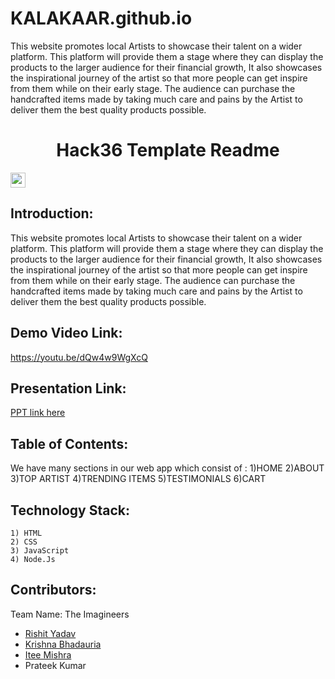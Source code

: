 # KALAKAAR.github.io
This website promotes local  Artists to showcase their talent on a wider platform. This platform will provide them a stage where they can display the products to the larger audience for their financial growth, It also showcases the inspirational journey of the artist so that more people can get inspire from them while on their early stage. The audience can purchase the handcrafted items made by taking much care and pains by the Artist to deliver them the best quality products possible.
<h1 align="center">Hack36 Template Readme</h1>
<p align="center">
</p>

<a href="https://hack36.com"> <img src="https://cutt.ly/BuiltAtHack36" height=24px> </a>

## Introduction:
   This website promotes local  Artists to showcase their talent on a wider platform. This platform will provide them a stage where they can display the products to the larger audience for their financial growth, It also showcases the inspirational journey of the artist so that more people can get inspire from them while on their early stage. The audience can purchase the handcrafted items made by taking much care and pains by the Artist to deliver them the best quality products possible.

## Demo Video Link:
<a href="https://youtu.be/bXHENp964Qk">https://youtu.be/dQw4w9WgXcQ</a>

## Presentation Link:
<a href="https://docs.google.com/presentation/d/15fyI4cEUOmlwMFSTx5plmbsT_V91vg2q4QaRdA9Qyec/edit?usp=sharing"> PPT link here </a>

## Table of Contents:
We have many sections in our web app which consist of : 
    1)HOME
    2)ABOUT
    3)TOP ARTIST
    4)TRENDING ITEMS
    5)TESTIMONIALS
    6)CART

## Technology Stack:
    1) HTML
    2) CSS
    3) JavaScript
    4) Node.Js
## Contributors:

Team Name: The Imagineers

* [Rishit Yadav](https://github.com/Rishityadav02)
* [Krishna Bhadauria](https://github.com/Krishnabhadauria)
* [Itee Mishra](https://github.com/IteeMishra)
* Prateek Kumar
